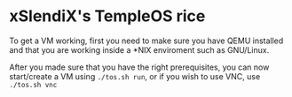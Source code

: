 # xSlendiX's TempleOS rice

To get a VM working, first you need to make sure you have QEMU installed
and that you are working inside a \*NIX enviroment such as GNU/Linux.

After you made sure that you have the right prerequisites, you can now
start/create a VM using `./tos.sh run`, or if you wish to use VNC, use
`./tos.sh vnc`

